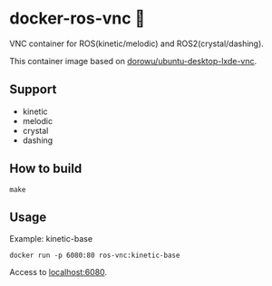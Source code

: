 # docker-ros-vnc 🐋
VNC container for ROS(kinetic/melodic) and ROS2(crystal/dashing).

This container image based on [dorowu/ubuntu-desktop-lxde-vnc](https://hub.docker.com/r/dorowu/ubuntu-desktop-lxde-vnc).

## Support
+ kinetic
+ melodic
+ crystal
+ dashing

## How to build
```
make
```

## Usage
Example: kinetic-base
```
docker run -p 6080:80 ros-vnc:kinetic-base
```
Access to [localhost:6080](http://localhost:6080).
